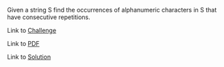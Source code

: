 Given a string S find the occurrences of alphanumeric characters in S that have consecutive repetitions.

Link to [Challenge](https://www.hackerrank.com/challenges/re-group-groups/problem)

Link to [PDF](./groups.pdf)

Link to [Solution](./group.py)
